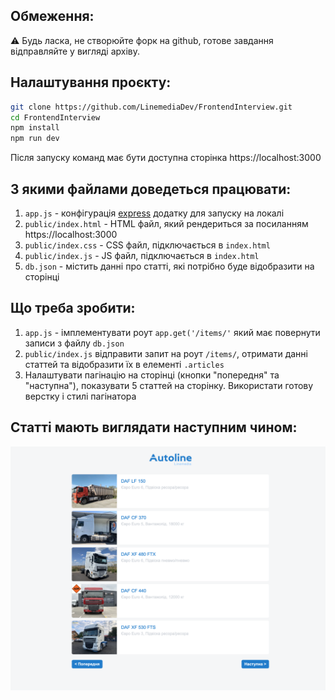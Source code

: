 ## Обмеження:
⚠️ Будь ласка, не створюйте форк на github, готове завдання відправляйте у вигляді архіву.

## Налаштування проєкту:

```sh
git clone https://github.com/LinemediaDev/FrontendInterview.git
cd FrontendInterview
npm install
npm run dev
```
Після запуску команд має бути доступна сторінка https://localhost:3000

## З якими файлами доведеться працювати:
1) `app.js` - конфігурація [express](https://expressjs.com/en/guide/routing.html) додатку для запуску на локалі
1) `public/index.html` - HTML файл, який рендериться за посиланням https://localhost:3000
1) `public/index.css` - CSS файл, підключається в `index.html`
1) `public/index.js` - JS файл, підключається в `index.html`
1) `db.json` - містить данні про статті, які потрібно буде відобразити на сторінці

## Що треба зробити:
1) `app.js` - імплементувати роут `app.get('/items/'` який має повернути записи з файлу `db.json`
1) `public/index.js` відправити запит на роут `/items/`, отримати данні статтей та відобразити їх в елементі `.articles`
1) Налаштувати пагінацію на сторінці (кнопки "попередня" та "наступна"), показувати 5 статтей на сторінку. Використати готову верстку і стилі пагінатора 

## Статті мають виглядати наступним чином:
![Articles](/final-project.png)